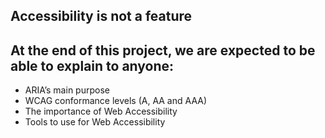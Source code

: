 ## Accessibility is not a feature
## At the end of this project, we are expected to be able to explain to anyone:

 - ARIA’s main purpose
 - WCAG conformance levels (A, AA and AAA)
 - The importance of Web Accessibility
 - Tools to use for Web Accessibility

